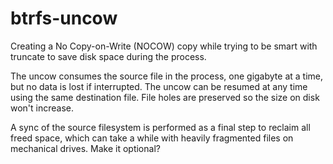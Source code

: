 # btrfs-uncow
Creating a No Copy-on-Write (NOCOW) copy while trying to be smart with truncate to save disk space during the process.

The uncow consumes the source file in the process, one gigabyte at a time, but no data is lost if interrupted. The uncow can be resumed at any time using the same destination file. File holes are preserved so the size on disk won't increase.

A sync of the source filesystem is performed as a final step to reclaim all freed space, which can take a while with heavily fragmented files on mechanical drives. Make it optional?
